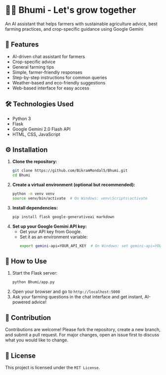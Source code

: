 # 🌿🤖 Bhumi - Let's grow together

An AI assistant that helps farmers with sustainable agriculture advice, best farming practices, and crop-specific guidance using Google Gemini

## 🌟 Features
- AI-driven chat assistant for farmers
- Crop-specific advice
- General farming tips 
- Simple, farmer-friendly responses
- Step-by-step instructions for common queries
- Weather-based and eco-friendly suggestions
- Web-based interface for easy access

## 🛠️ Technologies Used
- Python 3
- Flask
- Google Gemini 2.0 Flash API
- HTML, CSS, JavaScript


## ⚙️ Installation
1. **Clone the repository:**
   ```bash
   git clone https://github.com/BikramMondal5/Bhumi.git
   cd Bhumi
   ```
2. **Create a virtual environment (optional but recommended):**
   ```bash
   python -m venv venv
   source venv/bin/activate  # On Windows: venv\Scripts\activate
   ```
3. **Install dependencies:**
   ```bash
   pip install flask google-generativeai markdown
   ```
4. **Set up your Google Gemini API key:**
   - Get your API key from Google.
   - Set it as an environment variable:
     ```bash
     export gemini-api=YOUR_API_KEY  # On Windows: set gemini-api=YOUR_API_KEY
     ```

## 🚀 How to Use
1. Start the Flask server:
   ```bash
   python Bhumi/app.py
   ```
2. Open your browser and go to `http://localhost:5000`
3. Ask your farming questions in the chat interface and get instant, AI-powered advice!

## 🤝 Contribution
Contributions are welcome! Please fork the repository, create a new branch, and submit a pull request. For major changes, open an issue first to discuss what you would like to change.

## 📜 License
This project is licensed under the `MIT License`.
